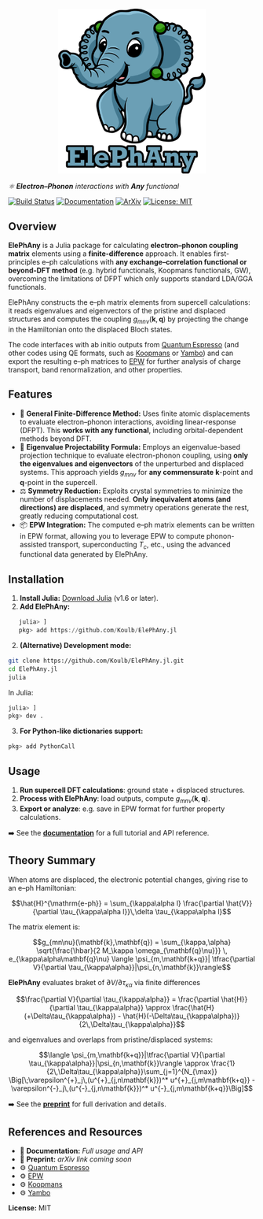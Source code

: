 <p align="center">
    <img src="docs/src/assets/logo_readme.png" alt="ElePhAny Logo" width="300"/>
</p>

*⚛️ **Electron–Phonon** interactions with **Any** functional*

[![Build Status](https://github.com/Koulb/ElePhAny.jl/actions/workflows/CI.yml/badge.svg)](https://github.com/Koulb/ElePhAny.jl/actions) [![Documentation](https://img.shields.io/badge/docs-📖-blue.svg)](#) [![ArXiv](https://img.shields.io/badge/arXiv-preprint-orange.svg)](#) [![License: MIT](https://img.shields.io/badge/license-MIT-green.svg)](#)

## Overview

**ElePhAny** is a Julia package for calculating **electron–phonon coupling matrix** elements using a **finite-difference** approach. It enables first-principles e–ph calculations with **any exchange–correlation functional or beyond-DFT method** (e.g. hybrid functionals, Koopmans functionals, GW), overcoming the limitations of DFPT which only supports standard LDA/GGA functionals.  

ElePhAny constructs the e–ph matrix elements from supercell calculations: it reads eigenvalues and eigenvectors of the pristine and displaced structures and computes the coupling $g_{mn\nu}(\mathbf{k},\mathbf{q})$ by projecting the change in the Hamiltonian onto the displaced Bloch states.  

The code interfaces with ab initio outputs from [Quantum Espresso](https://www.quantum-espresso.org/) (and other codes using QE formats, such as [Koopmans](https://koopmans-functionals.org/en/latest/#) or [Yambo](https://www.yambo-code.eu/)) and can export the resulting e–ph matrices to [EPW](https://epw-code.org/) for further analysis of charge transport, band renormalization, and other properties.

## Features

- 🚀 **General Finite-Difference Method:** Uses finite atomic displacements to evaluate electron–phonon interactions, avoiding linear-response (DFPT). This **works with any functional**, including orbital-dependent methods beyond DFT. 
- 📐 **Eigenvalue Projectability Formula:** Employs an eigenvalue-based projection technique to evaluate electron-phonon coupling, using **only the eigenvalues and eigenvectors** of the unperturbed and displaced systems. This approach yields $g_{mn\nu}$ for **any commensurate**  $\mathbf{k}$-point and $\mathbf{q}$-point in the supercell.   
- ⚖️ **Symmetry Reduction:** Exploits crystal symmetries to minimize the number of displacements needed. **Only inequivalent atoms (and directions) are displaced**, and symmetry operations generate the rest, greatly reducing computational cost.  
- 📦 **EPW Integration:** The computed e–ph matrix elements can be written in EPW format, allowing you to leverage EPW to compute phonon-assisted transport, superconducting $T_c$, etc., using the advanced functional data generated by ElePhAny.

## Installation

1. **Install Julia:** [Download Julia](https://julialang.org/downloads/) (v1.6 or later).  
2. **Add ElePhAny:**  

```julia
   julia> ]
   pkg> add https://github.com/Koulb/ElePhAny.jl
```

2. **(Alternative) Development mode:**

```sh
git clone https://github.com/Koulb/ElePhAny.jl.git
cd ElePhAny.jl
julia
```

In Julia:

```julia
julia> ]
pkg> dev .
```

3. **For Python-like dictionaries support:**

```julia
pkg> add PythonCall
```

## Usage

1. **Run supercell DFT calculations**: ground state + displaced structures.
2. **Process with ElePhAny**: load outputs, compute $g_{mn\nu}(\mathbf{k},\mathbf{q})$.
3. **Export or analyze**: e.g. save in EPW format for further property calculations.

➡️ See the [**documentation**](#) for a full tutorial and API reference.

## Theory Summary

When atoms are displaced, the electronic potential changes, giving rise to an e–ph Hamiltonian:

$$\hat{H}^{\mathrm{e-ph}} = \sum_{\kappa\alpha l} \frac{\partial \hat{V}}{\partial \tau_{\kappa\alpha l}}\,\delta \tau_{\kappa\alpha l}$$

The matrix element is:

$$g_{mn\nu}(\mathbf{k},\mathbf{q}) = \sum_{\kappa,\alpha} 
\sqrt{\frac{\hbar}{2 M_\kappa \omega_{\mathbf{q}\nu}}}
\, e_{\kappa\alpha\mathbf{q}\nu} 
\langle \psi_{m,\mathbf{k+q}}| \tfrac{\partial V}{\partial \tau_{\kappa\alpha}}|\psi_{n,\mathbf{k}}\rangle$$

**ElePhAny** evaluates braket of $\partial V/\partial\tau_{\kappa\alpha}$ via finite differences


```math
\frac{\partial V}{\partial \tau_{\kappa\alpha}} = \frac{\partial \hat{H}}{\partial \tau_{\kappa\alpha}} 
\approx \frac{\hat{H}(+\Delta\tau_{\kappa\alpha}) - \hat{H}(-\Delta\tau_{\kappa\alpha})}{2\,\Delta\tau_{\kappa\alpha}}
```

and eigenvalues and overlaps from pristine/displaced systems:

```math
\langle \psi_{m,\mathbf{k+q}}|\tfrac{\partial V}{\partial \tau_{\kappa\alpha}}|\psi_{n,\mathbf{k}}\rangle 
\approx \frac{1}{2\,\Delta\tau_{\kappa\alpha}}\sum_{j=1}^{N_{\max}}
\Big[\;\varepsilon^{+}_j\,(u^{+}_{j,n\mathbf{k}})^* u^{+}_{j,m\mathbf{k+q}}
-\varepsilon^{-}_j\,(u^{-}_{j,n\mathbf{k}})^* u^{-}_{j,m\mathbf{k+q}}\Big]
```


➡️ See the [**preprint**](#) for full derivation and details.

## References and Resources

* 📖 **Documentation:** *Full usage and API*
* 📄 **Preprint:** *arXiv link coming soon*
* ⚙️ [Quantum Espresso](https://www.quantum-espresso.org/)
* ⚙️ [EPW](https://epw-code.org/)
* ⚙️ [Koopmans](https://koopmans-functionals.org/en/latest/#)
* ⚙️ [Yambo](https://www.yambo-code.eu/)

**License:** MIT
